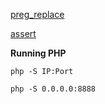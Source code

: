 [preg_replace](https://www.php.net/manual/en/function.preg-replace.php)

[assert](https://www.php.net/manual/en/function.assert.php)

**Running PHP**

```
php -S IP:Port
```

```
php -S 0.0.0.0:8888
```


